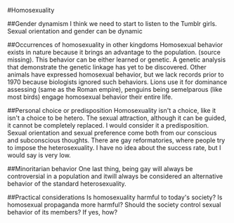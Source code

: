 #Homosexuality

##Gender dynamism
I think we need to start to listen to the Tumblr girls. 
Sexual orientation and gender can be dynamic

##Occurrences of homosexuality in other kingdoms
Homosexual behavior exists in nature because it brings an advantage to the population. (source missing).
This behavior can be either learned or genetic. A genetic analysis that demonstrate the genetic linkage has yet to be discovered. 
Other animals have expressed homosexual behavior, but we lack records prior to 1970 because biologists 
ignored such behaviors. 
Lions use it for dominance assessing (same as the Roman empire), penguins being semelparous (like most birds) 
engage homosexual behavior their entire life. 

##Personal choice or predisposition
Homosexuality isn't a choice, like it isn't a choice to be hetero. The sexual attraction, although it can be guided, it cannot be completely replaced. I would consider it a predisposition. 
Sexual orientation and sexual preference come both from our conscious and subconscious thoughts. 
There are gay reformatories, where people try to impose the heterosexuality. I have no idea about the success rate, 
but I would say is very low.

##Minoritarian behavior
One last thing, being gay will always be controversial in a population and itwill always be considered an alternative behavior of the standard heterosexuality.

##Practical considerations
Is homosexuality harmful to today's society? Is homosexual propaganda more harmful? Should the society control sexual behavior of its members? 
If yes, how?
